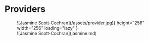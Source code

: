 # Providers

<figure markdown>
![Jasmine Scott-Cochran](/assets/provider.jpg){ height="256" width="256" loading="lazy" }
  <figcaption>
    ![Jasmine Scott-Cochran](jasmine.md)
  </figcaption>
</figure>
